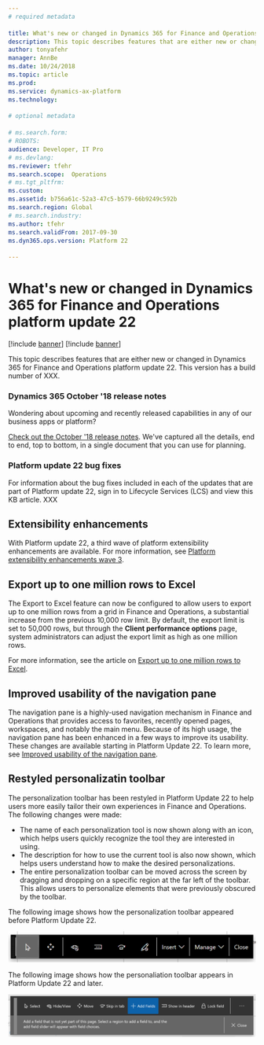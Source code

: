```yaml
---
# required metadata

title: What's new or changed in Dynamics 365 for Finance and Operations platform update 22
description: This topic describes features that are either new or changed in Dynamics 365 for Finance and Operation platform update 22. 
author: tonyafehr
manager: AnnBe
ms.date: 10/24/2018
ms.topic: article
ms.prod: 
ms.service: dynamics-ax-platform
ms.technology: 

# optional metadata

# ms.search.form: 
# ROBOTS: 
audience: Developer, IT Pro
# ms.devlang: 
ms.reviewer: tfehr
ms.search.scope:  Operations
# ms.tgt_pltfrm: 
ms.custom: 
ms.assetid: b756a61c-52a3-47c5-b579-66b9249c592b
ms.search.region: Global
# ms.search.industry: 
ms.author: tfehr
ms.search.validFrom: 2017-09-30 
ms.dyn365.ops.version: Platform 22

---
```

# What's new or changed in Dynamics 365 for Finance and Operations platform update 22

[!include [banner](../includes/banner.md)]
[!include [banner](../includes/preview-banner.md)]

This topic describes features that are either new or changed in Dynamics 365 for Finance and Operations platform update 22. This version has a build number of XXX.

### Dynamics 365 October '18 release notes
Wondering about upcoming and recently released capabilities in any of our business apps or platform? 

[Check out the October '18 release notes](https://go.microsoft.com/fwlink/?linkid=870424). We've captured all the details, end to end, top to bottom, in a single document that you can use for planning. 

### Platform update 22 bug fixes
For information about the bug fixes included in each of the updates that are part of Platform update 22, sign in to Lifecycle Services (LCS) and view this KB article. XXX

## Extensibility enhancements
With Platform update 22, a third wave of platform extensibility enhancements are available. For more information, see [Platform extensibility enhancements wave 3](/business-applications-release-notes/October18/dynamics365-finance-operations/platform-extensibility3).

## Export up to one million rows to Excel
The Export to Excel feature can now be configured to allow users to export up to one million rows from a grid in Finance and Operations, a substantial increase from the previous 10,000 row limit. By default, the export limit is set to 50,000 rows, but through the **Client performance options** page, system administrators can adjust the export limit as high as one million rows.

For more information, see the article on [Export up to one million rows to Excel](/business-applications-release-notes/October18/dynamics365-finance-operations/export-more-rows).

## Improved usability of the navigation pane
The navigation pane is a highly-used navigation mechanism in Finance and Operations that provides access to favorites, recently opened pages, workspaces, and notably the main menu. Because of its high usage, the navigation pane has been enhanced in a few ways to improve its usability. These changes are available starting in Platform Update 22. To learn more, see [Improved usability of the navigation pane](/business-applications-release-notes/October18/dynamics365-finance-operations/updated-navigation-pane).

## Restyled personalizatin toolbar
The personalization toolbar has been restyled in Platform Update 22 to help users more easily tailor their own experiences in Finance and Operations. The following changes were made: 

-  The name of each personalization tool is now shown along with an icon, which helps users quickly recognize the tool they are interested in using.
-  The description for how to use the current tool is also now shown, which helps users understand how to make the desired personalizations.  
-  The entire personalization toolbar can be moved across the screen by dragging and dropping on a specific region at the far left of the toolbar. This allows users to personalize elements that were previously obscured by the toolbar.   

The following image shows how the personalization toolbar appeared before Platform Update 22.

![Personalization toolbar before Platform Update 22](media/oldPersonalizationToolbar.png  "Personalization toolbar before Platform Update 22")

The following image shows how the personaliation toolbar appears in Platform Update 22 and later.

![Personalization toolbar in Platform Update 22 and later](media/restyledPersonalizationToolbar.png  "Personalization toolbar in Platform Update 22 and later]")





